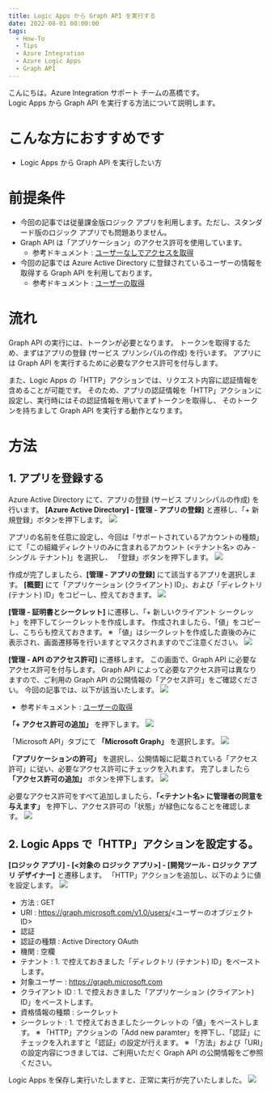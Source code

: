 ```yaml
---
title: Logic Apps から Graph API を実行する
date: 2022-08-01 00:00:00
tags:
  - How-To
  - Tips
  - Azure Integration
  - Azure Logic Apps 
  - Graph API
---
```


こんにちは。Azure Integration サポート チームの髙橋です。  
Logic Apps から Graph API を実行する方法について説明します。

# こんな方におすすめです
- Logic Apps から Graph API を実行したい方

# 前提条件
- 今回の記事では従量課金版ロジック アプリを利用します。ただし、スタンダード版のロジック アプリでも問題ありません。
- Graph API は「アプリケーション」のアクセス許可を使用しています。
  - 参考ドキュメント : [ユーザーなしでアクセスを取得](https://docs.microsoft.com/ja-jp/graph/auth-v2-service)
- 今回の記事では Azure Active Directory に登録されているユーザーの情報を取得する Graph API を利用しております。
  - 参考ドキュメント : [ユーザーの取得](https://docs.microsoft.com/ja-jp/graph/api/user-get?view=graph-rest-1.0&tabs=http)

# 流れ
Graph API の実行には、トークンが必要となります。
トークンを取得するため、まずはアプリの登録 (サービス プリンシパルの作成) を行います。
アプリには Graph API を実行するために必要なアクセス許可を付与します。

また、Logic Apps の「HTTP」アクションでは、リクエスト内容に認証情報を含めることが可能です。
そのため、アプリの認証情報を「HTTP」アクションに設定し、実行時にはその認証情報を用いてまずトークンを取得し、
そのトークンを持ちまして Graph API を実行する動作となります。

# 方法
## 1. アプリを登録する
Azure Active Directory にて、アプリの登録 (サービス プリンシパルの作成) を行います。
**[Azure Active Directory] - [管理 - アプリの登録]** と遷移し、「+ 新規登録」ボタンを押下します。
![](./Integration-graphApi/create_application01.PNG)

アプリの名前を任意に設定し、今回は「サポートされているアカウントの種類」にて「この組織ディレクトリのみに含まれるアカウント (<テナント名> のみ - シングル テナント)」を選択し、
「登録」ボタンを押下します。
![](./Integration-graphApi/create_application02.PNG)

作成が完了しましたら、**[管理 - アプリの登録]** にて該当するアプリを選択します。
**[概要]** にて「アプリケーション (クライアント) ID」、および「ディレクトリ (テナント) ID」をコピーし、控えておきます。
![](./Integration-graphApi/create_application03.PNG)

**[管理 - 証明書とシークレット]** に遷移し、「+ 新しいクライアント シークレット」を押下してシークレットを作成します。
作成されましたら、「値」をコピーし、こちらも控えておきます。
※ 「値」はシークレットを作成した直後のみに表示され、画面遷移等を行いますとマスクされますのでご注意ください。
![](./Integration-graphApi/create_application04.PNG)

**[管理 - API のアクセス許可]** に遷移します。
この画面で、Graph API に必要なアクセス許可を付与します。
Graph API によって必要なアクセス許可は異なりますので、ご利用の Graph API の公開情報の「アクセス許可」をご確認ください。
今回の記事では、以下が該当いたします。
![](./Integration-graphApi/create_application05.PNG)
- 参考ドキュメント : [ユーザーの取得](https://docs.microsoft.com/ja-jp/graph/api/user-get?view=graph-rest-1.0&tabs=http#permissions)

**「+ アクセス許可の追加」** を押下します。
![](./Integration-graphApi/create_application06.PNG)

「Microsoft API」タブにて **「Microsoft Graph」** を選択します。
![](./Integration-graphApi/create_application07.PNG)

**「アプリケーションの許可」** を選択し、公開情報に記載されている「アクセス許可」に従い、必要なアクセス許可にチェックを入れます。
完了しましたら **「アクセス許可の追加」** ボタンを押下します。
![](./Integration-graphApi/create_application08.PNG)

必要なアクセス許可をすべて追加しましたら、**「<テナント名> に管理者の同意を与えます」** を押下し、アクセス許可の「状態」が緑色になることを確認します。
![](./Integration-graphApi/create_application09.PNG)

## 2. Logic Apps で「HTTP」アクションを設定する。
**[ロジック アプリ] - [<対象の ロジック アプリ>] - [開発ツール - ロジック アプリ デザイナー]** と遷移します。
「HTTP」アクションを追加し、以下のように値を設定します。
![](./Integration-graphApi/set_http01.PNG)
- 方法 : GET
- URI : https://graph.microsoft.com/v1.0/users/<ユーザーのオブジェクト ID>
- 認証
 - 認証の種類 : Active Directory OAuth
 - 機関 : 空欄
 - テナント : 1. で控えておきました「ディレクトリ (テナント) ID」をペーストします。
 - 対象ユーザー : https://graph.microsoft.com
 - クライアント ID : 1. で控えおきました「アプリケーション (クライアント) ID」をペーストします。
 - 資格情報の種類 : シークレット
 - シークレット : 1. で控えておきましたシークレットの「値」をペーストします。
※ 「HTTP」アクションの「Add new paramter」を押下し、「認証」にチェックを入れますと「認証」の設定が行えます。
※ 「方法」および「URI」の設定内容につきましては、ご利用いただく Graph API の公開情報をご参照ください。

Logic Apps を保存し実行いたしますと、正常に実行が完了いたしました。
![](./Integration-graphApi/result01.PNG)
